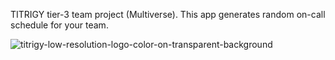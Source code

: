 TITRIGY
tier-3 team project (Multiverse).
This app generates random on-call schedule for your team.

![titrigy-low-resolution-logo-color-on-transparent-background](https://user-images.githubusercontent.com/80741556/212944307-945a9dc0-bf69-40f5-b331-10c022ba483d.png)
